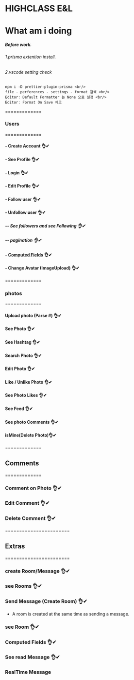 # HIGHCLASS E&L

# What am i doing

##### Before work.

###### 1.prisma extention install.

###### 2.vscode setting check

```
npm i -D prettier-plugin-prisma <br/>
file - perferences - settings - format 검색 <br/>
Editor: Default Formatter 는 None 으로 설정 <br/>
Editor: Format On Save 체크

```

=============

### Users

=============

#### - Create Account 👌✔

#### - See Profile 👌✔

#### - Login 👌✔

#### - Edit Profile 👌✔

#### - Follow user 👌✔

#### - Unfollow user 👌✔

##### -- See followers and see Following 👌✔

##### -- pagination 👌✔

#### - [Computed Fields](https://github.com/jhclass/instarclone-backend/commit/84ff69677c1bf604ccb47698b42ea04d50f91405) 👌✔

#### - Change Avatar (ImageUpload) 👌✔

=============

### photos

=============

#### Upload photo (Parse #) 👌✔

#### See Photo 👌✔

#### See Hashtag 👌✔

#### Search Photo 👌✔

#### Edit Photo 👌✔

#### Like / Unlike Photo 👌✔

#### See Photo Likes 👌✔

#### See Feed 👌✔

#### See photo Comments 👌✔

#### isMine(Delete Photo)👌✔

=============

## Comments

=============

### Comment on Photo 👌✔

### Edit Comment 👌✔

### Delete Comment 👌✔

=======================

## Extras

=======================

### create Room/Message 👌✔

### see Rooms 👌✔

### Send Message (Create Room) 👌✔

- A room is created at the same time as sending a message.

### see Room 👌✔

### Computed Fields 👌✔

### See read Message 👌✔

### RealTime Message
